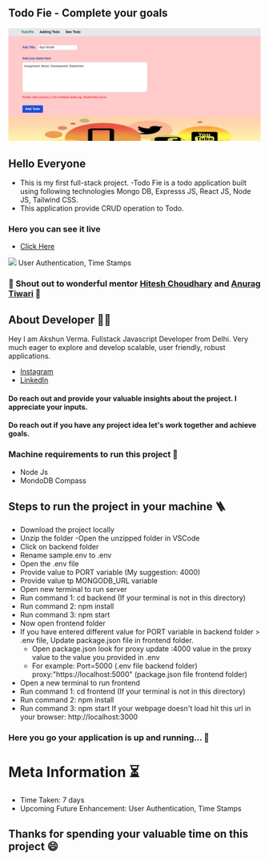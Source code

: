 ## Todo Fie - Complete your goals
![](./images/todo.png)


## Hello Everyone
- This is my first full-stack project. 
-Todo Fie is a todo application built using following technologies Mongo DB, Expresss JS, React JS, Node JS, Tailwind CSS.
- This application provide CRUD operation to Todo.

### Hero you can see it live
- [Click Here](https://todo-mern-3945.netlify.app/)


![](https://img.shields.io/badge/New-Update-brightgreen) User Authentication, Time Stamps

### 💟 Shout out to wonderful mentor [Hitesh Choudhary](https://github.com/hiteshchoudhary) and [Anurag Tiwari](https://github.com/anuragtiwarime)  💟

## About Developer 👨‍💻
Hey I am Akshun Verma.  Fullstack Javascript Developer from Delhi. Very much eager to explore and develop scalable, user friendly, robust applications. 

  - [Instagram](https://www.instagram.com/akshunn_3945/)
   - [LinkedIn](https://www.linkedin.com/in/akshun-verma-98110b214/)

#### Do reach out and provide your valuable insights about the project. I appreciate your inputs.
#### Do reach out if you have any project idea let's work together and achieve goals.


### Machine requirements to run this project 🎯
- Node Js
- MondoDB Compass


## Steps to run the project in your machine 🪜

- Download the project locally
- Unzip the folder
-Open the unzipped folder in VSCode
- Click on backend folder
- Rename sample.env to .env
- Open the .env file
- Provide value to PORT variable (My suggestion: 4000)
- Provide value tp MONGODB_URL variable 
- Open new terminal to run server
- Run command 1: cd backend (If your terminal is not in this directory)
- Run command 2: npm install
- Run command 3: npm start
- Now open frontend folder
- If you have entered different value for PORT variable in backend folder > .env file, Update package.json file in frontend folder.
  - Open package.json look for proxy update :4000 value in the proxy value to the value you provided in .env
  - For example:
Port=5000 (.env file backend folder)
proxy:"https://localhost:5000" (package.json file frontend folder)
- Open a new terminal to run frontend
- Run command 1: cd frontend (If your terminal is not in this directory)
- Run command 2: npm install
- Run command 3: npm start
If your webpage doesn't load hit this url in your browser: http://localhost:3000


### Here you go your application is up and running... 🎉

# Meta Information ⏳
- Time Taken: 7 days
- Upcoming Future Enhancement: User Authentication, Time Stamps


## Thanks for spending your valuable time on this project 😄

